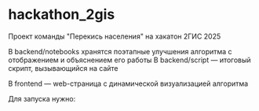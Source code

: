 # hackathon_2gis
Проект команды "Перекись населения" на хакатон 2ГИС 2025

В backend/notebooks хранятся поэтапные улучшения алгоритма с отображением и объяснением его работы
В backend/script — итоговый скрипт, вызывающийся на сайте

В frontend — web-страница с динамической визуализацией алгоритма

Для запуска нужно:
